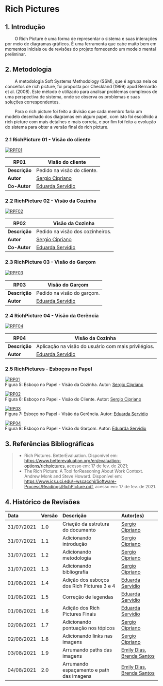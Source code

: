 # Rich Pictures

## 1. Introdução

&emsp;&emsp; O Rich Picture é uma forma de representar o sistema e suas interações por meio de diagramas gráficos.
É uma ferramenta que cabe muito bem em momentos iniciais ou de revisões do projeto fornecendo um modelo mental preliminar.

## 2. Metodologia

&emsp;&emsp; A metodologia Soft Systems Methodology (SSM), que é agrupa nela os conceitos de rich picture, foi
proposta por Checkland (1999) apud Bernardo et al. (2008). Este método é utilizado para analisar problemas complexos
de uma perspectiva de sistema, onde se observa os problemas e suas soluções correspondentes.<br>

&emsp;&emsp; Para o rich picture foi feito a divisão que cada membro faria um modelo desenhado dos diagramas em algum
papel, com isto foi escolhido a rich picture com mais detalhes e mais correta, e por fim foi feito a evolução do sistema
para obter a versão final do rich picture.

### 2.1 RichPicture 01 - Visão do cliente

[![RPF01](../assets/img/seminario1/rich-picture/RPF01.jpg)](../assets/img/seminario1/rich-picture/RPF01.jpg)

| **RP01**      | **Visão do cliente**                              |
| ------------- | ------------------------------------------------- |
| **Descrição** | Pedido na visão do cliente.                       |
| **Autor**     | [Sergio Cipriano](https://github.com/sergiosacj)  |
| **Co-Autor**  | [Eduarda Servidio](https://github.com/ServideoEC) |

### 2.2 RichPicture 02 - Visão da Cozinha

[![RPF02](../assets/img/seminario1/rich-picture/RPF02.jpg)](../assets/img/seminario1/rich-picture/RPF02.jpg)

| **RP02**      | **Visão da Cozinha**                              |
| ------------- | ------------------------------------------------- |
| **Descrição** | Pedido na visão dos cozinheiros.                  |
| **Autor**     | [Sergio Cipriano](https://github.com/sergiosacj)  |
| **Co-Autor**  | [Eduarda Servidio](https://github.com/ServideoEC) |

### 2.3 RichPicture 03 - Visão do Garçom

[![RPF03](../assets/img/seminario1/rich-picture/RPF03.jpg)](../assets/img/seminario1/rich-picture/RPF03.jpg)

| **RP03**      | **Visão do Garçom**                               |
| ------------- | ------------------------------------------------- |
| **Descrição** | Pedido na visão do garçom.                        |
| **Autor**     | [Eduarda Servidio](https://github.com/ServideoEC) |

### 2.4 RichPicture 04 - Visão da Gerência

[![RPF04](../assets/img/seminario1/rich-picture/RPF04.jpg)](../assets/img/seminario1/rich-picture/RPF04.jpg)

| **RP04**      | **Visão da Cozinha**                                |
| ------------- | --------------------------------------------------- |
| **Descrição** | Aplicação na visão do usuário com mais privilégios. |
| **Autor**     | [Eduarda Servidio](https://github.com/ServideoEC)   |

### 2.5 RichPictures - Esboços no Papel

[![RP01](../assets/img/seminario1/rich-picture/RP01.jpeg)](../assets/img/seminario1/rich-picture/RP01.jpeg)
<br/>
Figura 5: Esboço no Papel - Visão da Cozinha. Autor: [Sergio Cipriano](https://github.com/sergiosacj)

[![RP02](../assets/img/seminario1/rich-picture/RP02.jpeg)](../assets/img/seminario1/rich-picture/RP02.jpeg)
<br/>
Figura 6: Esboço no Papel - Visão do Cliente. Autor: [Sergio Cipriano](https://github.com/sergiosacj)

[![RP03](../assets/img/seminario1/rich-picture/RP03.jpg)](../assets/img/seminario1/rich-picture/RP03.jpg)
<br/>
Figura 7: Esboço no Papel - Visão da Gerência. Autor: [Eduarda Servidio](https://github.com/ServideoEC)

[![RP04](../assets/img/seminario1/rich-picture/RP04.jpg)](../assets/img/seminario1/rich-picture/RP04.jpg)
<br/>
Figura 8: Esboço no Papel - Visão do Garçom. Autor: [Eduarda Servidio](https://github.com/ServideoEC)

## 3. Referências Bibliográficas

> - Rich Pictures. BetterEvaluation. Disponível em: https://www.betterevaluation.org/en/evaluation-options/richpictures, acesso em: 17 de fev. de 2021;
> - The Rich Picture: A Tool forReasoning About Work Context. Andrew Monk and Steve Howard. Disponível em: https://www.ics.uci.edu/~wscacchi/Software-Process/Readings/RichPicture.pdf, acesso em: 17 de fev. de 2021.

## 4. Histórico de Revisões

| Data       | Versão | Descrição                                  | Autor(es)                                                                                    |
| :--------- | :----- | :----------------------------------------- | :------------------------------------------------------------------------------------------- |
| 31/07/2021 | 1.0    | Criação da estrutura do documento          | [Sergio Cipriano](https://github.com/sergiosacj)                                             |
| 31/07/2021 | 1.1    | Adicionando introdução                     | [Sergio Cipriano](https://github.com/sergiosacj)                                             |
| 31/07/2021 | 1.2    | Adicionando metodologia                    | [Sergio Cipriano](https://github.com/sergiosacj)                                             |
| 31/07/2021 | 1.3    | Adicionando bibliografia                   | [Sergio Cipriano](https://github.com/sergiosacj)                                             |
| 01/08/2021 | 1.4    | Adição dos esboços dos Rich Pictures 3 e 4 | [Eduarda Servidio](https://github.com/ServideoEC)                                            |
| 01/08/2021 | 1.5    | Correção de legendas                       | [Eduarda Servidio](https://github.com/ServideoEC)                                            |
| 01/08/2021 | 1.6    | Adição dos Rich Pictures Finais            | [Eduarda Servidio](https://github.com/ServideoEC)                                            |
| 02/08/2021 | 1.7    | Adicionando pontuação nos tópicos          | [Sergio Cipriano](https://github.com/sergiosacj)                                             |
| 02/08/2021 | 1.8    | Adicionando links nas imagens              | [Sergio Cipriano](https://github.com/sergiosacj)                                             |
| 03/08/2021 | 1.9    | Arrumando paths das imagens                | [Emily Dias](https://github.com/emysdias), [Brenda Santos](https://github.com/brendavsantos) |
| 04/08/2021 | 2.0    | Arrumando espaçamento e path das imagens   | [Emily Dias](https://github.com/emysdias), [Brenda Santos](https://github.com/brendavsantos) |

